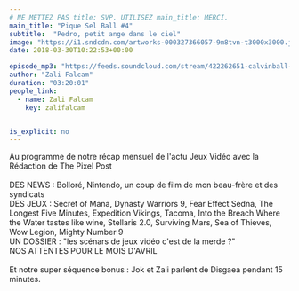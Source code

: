 ```yaml
---
# NE METTEZ PAS title: SVP. UTILISEZ main_title: MERCI.
main_title: "Pique Sel Ball #4"
subtitle:  "Pedro, petit ange dans le ciel"
image: "https://i1.sndcdn.com/artworks-000327366057-9m8tvn-t3000x3000.jpg"
date: 2018-03-30T10:22:53+00:00

episode_mp3: "https://feeds.soundcloud.com/stream/422262651-calvinball-radio-pique-sel-ball-4-pedro-petit-ange-dans-le-ciel.mp3"
author: "Zali Falcam"
duration: "03:20:01"
people_link: 
  - name: Zali Falcam
    key: zalifalcam


is_explicit: no
---
```


<PodcastHeader/>

<!-- ECRIRE LA DESCRIPTION DE L'EPISODE SOUS CETTE LIGNE -->
Au programme de notre récap mensuel de l'actu Jeux Vidéo avec la Rédaction de The Pixel Post<br><br>DES NEWS : Bolloré, Nintendo, un coup de film de mon beau-frère et des syndicats<br>DES JEUX : Secret of Mana, Dynasty Warriors 9, Fear Effect Sedna, The Longest Five Minutes, Expedition Vikings, Tacoma, Into the Breach Where the Water tastes like wine, Stellaris 2.0, Surviving Mars, Sea of Thieves, Wow Legion, Mighty Number 9<br>UN DOSSIER : "les scénars de jeux vidéo c'est de la merde ?"<br>NOS ATTENTES POUR LE MOIS D'AVRIL<br><br>Et notre super séquence bonus : Jok et Zali parlent de Disgaea pendant 15 minutes.

